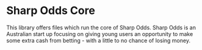 # Sharp Odds Core

This library offers files which run the core of Sharp Odds. Sharp Odds is an Australian start up focusing on giving 
young users an opportunity to make some extra cash from betting - with a little to no chance of losing money.
